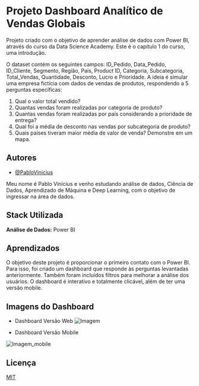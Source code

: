 
# Projeto Dashboard Analítico de Vendas Globais

Projeto criado com o objetivo de aprender análise de dados com Power BI, através do curso da Data Science Academy. Este é o capítulo 1 do curso, uma introdução.

O dataset contém os seguintes campos: ID_Pedido, Data_Pedido, ID_Cliente, Segmento, Região, País, Product ID, Categoria, Subcategoria, Total_Vendas, Quantidade, Desconto, Lucro e Prioridade. A ideia é simular uma empresa fictícia com dados de vendas de produtos, respondendo a 5 perguntas específicas:

1. Qual o valor total vendido?
2. Quantas vendas foram realizadas por categoria de produto?
3. Quantas vendas foram realizadas por país considerando a prioridade de entrega?
4. Qual foi a média de desconto nas vendas por subcategoria de produto?
5. Quais países tiveram maior média de valor de venda? Demonstre em um mapa.

## Autores

- [@PabloVinicius](https://www.github.com/PabloViniciusSS)

Meu nome é Pablo Vinícius e venho estudando análise de dados, Ciência de Dados, Aprendizado de Máquina e Deep Learning, com o objetivo de ingressar na área de dados.

## Stack Utilizada

**Análise de Dados:** Power BI

## Aprendizados

O objetivo deste projeto é proporcionar o primeiro contato com o Power BI. Para isso, foi criado um dashboard que responde às perguntas levantadas anteriormente. Também foram incluídos filtros para melhorar a análise dos usuários. O dashboard é interativo e totalmente clicável, além de ter uma versão mobile.

## Imagens do Dashboard

- Dashboard Versão Web
![Imagem](https://github.com/PabloViniciusSS/Dashboard-de-Vendas-Globais/assets/48532322/0c59620e-615c-43b3-80c0-bda2ec51c875)

- Dashboard Versão Mobile
  
![Imagem_mobile](https://github.com/PabloViniciusSS/Dashboard-de-Vendas-Globais/assets/48532322/3d954fd1-97a6-4ee8-97d4-75d04183367d)

## Licença

[MIT](https://choosealicense.com/licenses/mit/)

